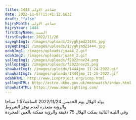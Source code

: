 ```yaml
---
title: جمادى الاولى 1444
date: 2022-11-07T15:41:12.663Z
draft: "false"
hijryMonth: جمادى الاولى
hijryYear: 1444
firstDayName: السبت
firstDayDate: 2022/11/26
sayeghImg1: /images/uploads/2syghjmd21444.jpg
sayeghImg2: /images/uploads/1syghjmd21444.jpg
odahImg1: /images/uploads/jua44_2.gif
odahImg2: /images/uploads/jua44_2.gif
yallopImg1: /images/uploads/f2022nov24.png
yallopImg2: /images/uploads/f2022nov25.png
shawkatImg1: /images/uploads/1444jmo_11-24-2022.gif
shawkatImg2: /images/uploads/1444jmo_11-25-2022.gif
odahHTML: http://www.icoproject.org/icop.html
yallopHTML: http://astro.ukho.gov.uk/moonwatch/index.html
shawkatHTML: https://www.moonsighting.com/
---
```

ي﻿ولد الهلال يوم الخميس  2022/11/24 الساعة1:57 صباحا\
و﻿الرؤية متعذرة لعدم توفر الشروط\
و﻿في الليلة التالية يمكث الهلال 75 دقيقة والرؤية ممكنة بالعين المجردة